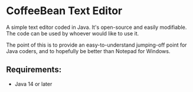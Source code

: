 # CoffeeBean Text Editor
A simple text editor coded in Java. It's open-source and easily modifiable. The code can be used by whoever would like to use it.

The point of this is to provide an easy-to-understand jumping-off point for Java coders, and to hopefully be better than Notepad for Windows.

## Requirements:
- Java 14 or later
